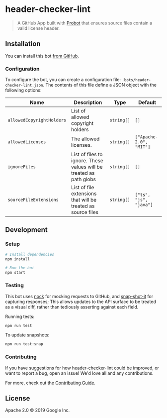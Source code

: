 # header-checker-lint

> A GitHub App built with [Probot][probot] that ensures source files contain a
valid license header.

## Installation

You can install this bot [from GitHub][github-app-link].

### Configuration

To configure the bot, you can create a configuration file:
`.bots/header-checker-lint.json`. The contents of this file define a JSON object
with the following options:

| Name | Description | Type | Default |
|----- | ----------- | ---- | ------- |
| `allowedCopyrightHolders` | List of allowed copyright holders | `string[]` | `[]` |
| `allowedLicenses` | The allowed licenses. | `string[]` | `["Apache-2.0", "MIT"]` |
| `ignoreFiles` | List of files to ignore. These values will be treated as path globs | `string[]` | `[]` |
| `sourceFileExtensions` | List of file extensions that will be treated as source files | `string[]` | `["ts", "js", "java"]` |

## Development

### Setup

```sh
# Install dependencies
npm install

# Run the bot
npm start
```

### Testing

This bot uses [nock][nock] for mocking requests
to GitHub, and [snap-shot-it][snap-shot-it] for capturing responses; This allows
updates to the API surface to be treated as a visual diff, rather than tediously
asserting against each field.

Running tests:

```sh
npm run test
```

To update snapshots:

```sh
npm run test:snap
```

### Contributing

If you have suggestions for how header-checker-lint could be improved, or want
to report a bug, open an issue! We'd love all and any contributions.

For more, check out the [Contributing Guide][contributing-guide].

## License

Apache 2.0 © 2019 Google Inc.

[probot]: https://github.com/probot/probot
[github-app-link]: https://github.com/apps/license-header-lint-gcf
[nock]: https://www.npmjs.com/package/nock
[snap-shot-it]: https://www.npmjs.com/package/snap-shot-it
[contributing-guide]: https://github.com/googleapis/repo-automation-bots/blob/master/CONTRIBUTING.md